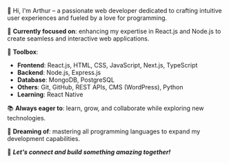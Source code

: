 👋 Hi, I'm Arthur – a passionate web developer dedicated to crafting intuitive user experiences and fueled by a love for programming.

🚀 **Currently focused on**: enhancing my expertise in React.js and Node.js to create seamless and interactive web applications.

🧰 **Toolbox**:
- **Frontend**: React.js, HTML, CSS, JavaScript, Next.js, TypeScript
- **Backend**: Node.js, Express.js
- **Database**: MongoDB, PostgreSQL
- **Others**: Git, GitHub, REST APIs, CMS (WordPress), Python
- **Learning**: React Native

📚 **Always eager to**: learn, grow, and collaborate while exploring new technologies.

🌟 **Dreaming of**: mastering all programming languages to expand my development capabilities.

🌱 ***Let's connect and build something amazing together!***

